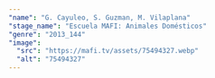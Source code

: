 ```yaml
---
"name": "G. Cayuleo, S. Guzman, M. Vilaplana"
"stage_name": "Escuela MAFI: Animales Domésticos"
"genre": "2013_144"
"image":
  "src": "https://mafi.tv/assets/75494327.webp"
  "alt": "75494327"
---
```

